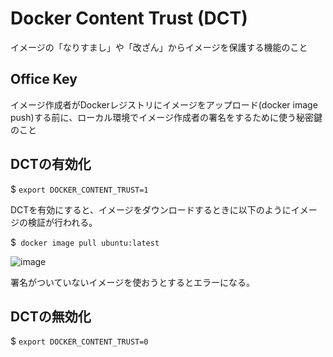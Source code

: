 # Docker Content Trust (DCT)
イメージの「なりすまし」や「改ざん」からイメージを保護する機能のこと

## Office Key
イメージ作成者がDockerレジストリにイメージをアップロード(docker image push)する前に、ローカル環境でイメージ作成者の署名をするために使う秘密鍵のこと

## DCTの有効化
$ `export DOCKER_CONTENT_TRUST=1`

DCTを有効にすると、イメージをダウンロードするときに以下のようにイメージの検証が行われる。

$` docker image pull ubuntu:latest`

![image](https://user-images.githubusercontent.com/63034711/109967539-e5aca380-7d34-11eb-84da-30f2a13ff037.png)


署名がついていないイメージを使おうとするとエラーになる。

## DCTの無効化
$ `export DOCKER_CONTENT_TRUST=0`
